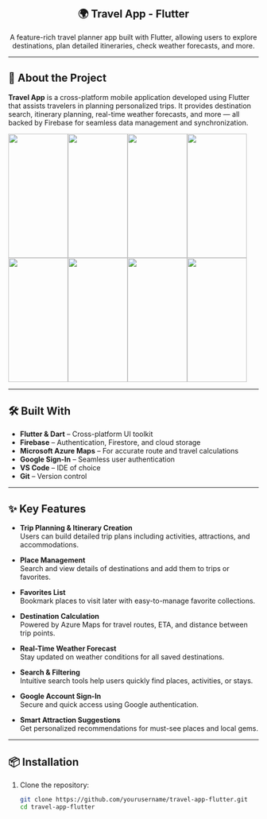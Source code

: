 <h2 align="center">🌍 Travel App - Flutter</h2>

<p align="center">
A feature-rich travel planner app built with Flutter, allowing users to explore destinations, plan detailed itineraries, check weather forecasts, and more.
</p>

---

## 🧭 About the Project

**Travel App** is a cross-platform mobile application developed using Flutter that assists travelers in planning personalized trips. It provides destination search, itinerary planning, real-time weather forecasts, and more — all backed by Firebase for seamless data management and synchronization.

<div style="display: flex; flex-wrap: wrap;">
  <img src="https://drive.google.com/uc?export=view&id=1iMQIj6OKjwtvhL5JpSx4QslXlpOx4goI" width="120px" height="250px">
  <img src="https://drive.google.com/uc?export=view&id=1TGNtkOFRS_UWdvc3GhI79Hz6Lc_0vPC0" width="120px" height="250px">
  <img src="https://drive.google.com/uc?export=view&id=12zuyoLLoILR-cz3enrUqyX-GneD1TuoM" width="120px" height="250px">
  <img src="https://drive.google.com/uc?export=view&id=1EgH13X9ut5lxBklpI-39jhUQRoyc1e91" width="120px" height="250px">
  <img src="https://drive.google.com/uc?export=view&id=1F4iLS2x6eBN64COIh1t57wbmtqewqRbx" width="120px" height="250px">
  <img src="https://drive.google.com/uc?export=view&id=1voFcFy5W8ug0C0TB4ytVFq5OgkYr8hsY" width="120px" height="250px">
  <img src="https://drive.google.com/uc?export=view&id=18S26Hoey8R3UWmD8ruxovFv0z2MjVRBC" width="120px" height="250px">
  <img src="https://drive.google.com/uc?export=view&id=12XLg4tPy5i1oK_kEXpgXbRKO0rcAHjs1" width="120px" height="250px">
</div>

---

## 🛠️ Built With

- **Flutter & Dart** – Cross-platform UI toolkit  
- **Firebase** – Authentication, Firestore, and cloud storage  
- **Microsoft Azure Maps** – For accurate route and travel calculations  
- **Google Sign-In** – Seamless user authentication  
- **VS Code** – IDE of choice  
- **Git** – Version control  

---

## ✨ Key Features

- **Trip Planning & Itinerary Creation**  
  Users can build detailed trip plans including activities, attractions, and accommodations.

- **Place Management**  
  Search and view details of destinations and add them to trips or favorites.

- **Favorites List**  
  Bookmark places to visit later with easy-to-manage favorite collections.

- **Destination Calculation**  
  Powered by Azure Maps for travel routes, ETA, and distance between trip points.

- **Real-Time Weather Forecast**  
  Stay updated on weather conditions for all saved destinations.

- **Search & Filtering**  
  Intuitive search tools help users quickly find places, activities, or stays.

- **Google Account Sign-In**  
  Secure and quick access using Google authentication.

- **Smart Attraction Suggestions**  
  Get personalized recommendations for must-see places and local gems.

---

## 📦 Installation

1. Clone the repository:
   ```bash
   git clone https://github.com/yourusername/travel-app-flutter.git
   cd travel-app-flutter
